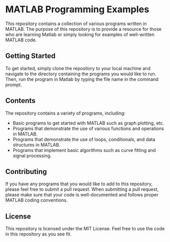 # MATLAB Programming Examples

This repository contains a collection of various programs written in MATLAB. The purpose of this repository is to provide a resource for those who are learning Matlab or simply looking for examples of well-written MATLAB code.

## Getting Started

To get started, simply clone the repository to your local machine and navigate to the directory containing the programs you would like to run. Then, run the program in Matlab by typing the file name in the command prompt.

## Contents

The repository contains a variety of programs, including:

- Basic programs to get started with MATLAB such as graph plotting, etc.
- Programs that demonstrate the use of various functions and operations in MATLAB.
- Programs that demonstrate the use of loops, conditionals, and data structures in MATLAB.
- Programs that implement basic algorithms such as curve fitting and signal processing.

## Contributing

If you have any programs that you would like to add to this repository, please feel free to submit a pull request. When submitting a pull request, please make sure that your code is well-documented and follows proper MATLAB coding conventions.

## License

This repository is licensed under the MIT License. Feel free to use the code in this repository as you see fit.
